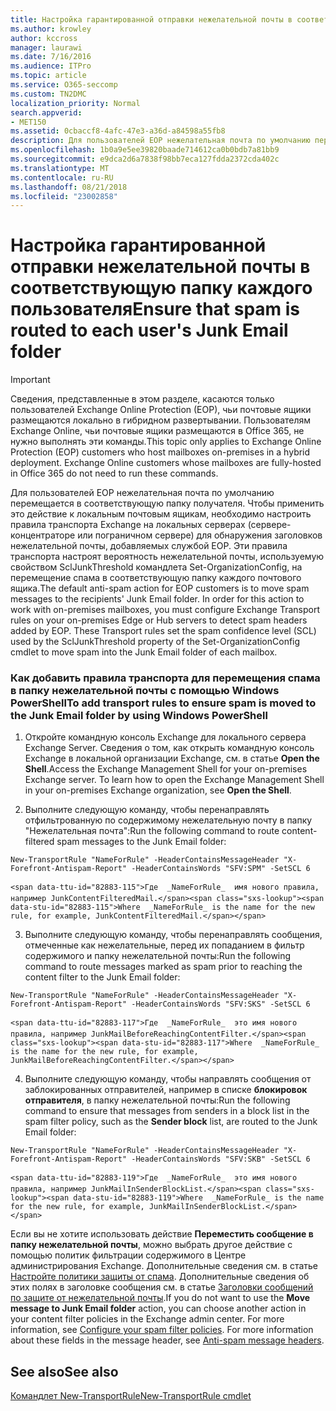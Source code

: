 ```yaml
---
title: Настройка гарантированной отправки нежелательной почты в соответствующую папку каждого пользователя
ms.author: krowley
author: kccross
manager: laurawi
ms.date: 7/16/2016
ms.audience: ITPro
ms.topic: article
ms.service: O365-seccomp
ms.custom: TN2DMC
localization_priority: Normal
search.appverid:
- MET150
ms.assetid: 0cbaccf8-4afc-47e3-a36d-a84598a55fb8
description: Для пользователей EOP нежелательная почта по умолчанию перемещается в соответствующую папку получателя. Чтобы применить это действие к локальным почтовым ящикам, необходимо настроить правила транспорта Exchange на локальных серверах (сервере-концентраторе или пограничном сервере) для обнаружения заголовков нежелательной почты, добавляемых службой EOP. Эти правила транспорта настроят вероятность нежелательной почты, используемую свойством SclJunkThreshold командлета Set-OrganizationConfig, на перемещение спама в соответствующую папку каждого почтового ящика.
ms.openlocfilehash: 1b0a9e5ee39820baade714612ca0b0bdb7a81bb9
ms.sourcegitcommit: e9dca2d6a7838f98bb7eca127fdda2372cda402c
ms.translationtype: MT
ms.contentlocale: ru-RU
ms.lasthandoff: 08/21/2018
ms.locfileid: "23002858"
---
```

# <a name="ensure-that-spam-is-routed-to-each-users-junk-email-folder"></a><span data-ttu-id="82883-105">Настройка гарантированной отправки нежелательной почты в соответствующую папку каждого пользователя</span><span class="sxs-lookup"><span data-stu-id="82883-105">Ensure that spam is routed to each user's Junk Email folder</span></span>

> [!IMPORTANT]
> <span data-ttu-id="82883-p102">Сведения, представленные в этом разделе, касаются только пользователей Exchange Online Protection (EOP), чьи почтовые ящики размещаются локально в гибридном развертывании. Пользователям Exchange Online, чьи почтовые ящики размещаются в Office 365, не нужно выполнять эти команды.</span><span class="sxs-lookup"><span data-stu-id="82883-p102">This topic only applies to Exchange Online Protection (EOP) customers who host mailboxes on-premises in a hybrid deployment. Exchange Online customers whose mailboxes are fully-hosted in Office 365 do not need to run these commands.</span></span> 
  
<span data-ttu-id="82883-p103">Для пользователей EOP нежелательная почта по умолчанию перемещается в соответствующую папку получателя. Чтобы применить это действие к локальным почтовым ящикам, необходимо настроить правила транспорта Exchange на локальных серверах (сервере-концентраторе или пограничном сервере) для обнаружения заголовков нежелательной почты, добавляемых службой EOP. Эти правила транспорта настроят вероятность нежелательной почты, используемую свойством SclJunkThreshold командлета Set-OrganizationConfig, на перемещение спама в соответствующую папку каждого почтового ящика.</span><span class="sxs-lookup"><span data-stu-id="82883-p103">The default anti-spam action for EOP customers is to move spam messages to the recipients' Junk Email folder. In order for this action to work with on-premises mailboxes, you must configure Exchange Transport rules on your on-premises Edge or Hub servers to detect spam headers added by EOP. These Transport rules set the spam confidence level (SCL) used by the SclJunkThreshold property of the Set-OrganizationConfig cmdlet to move spam into the Junk Email folder of each mailbox.</span></span> 
  
### <a name="to-add-transport-rules-to-ensure-spam-is-moved-to-the-junk-email-folder-by-using-windows-powershell"></a><span data-ttu-id="82883-111">Как добавить правила транспорта для перемещения спама в папку нежелательной почты с помощью Windows PowerShell</span><span class="sxs-lookup"><span data-stu-id="82883-111">To add transport rules to ensure spam is moved to the Junk Email folder by using Windows PowerShell</span></span>

1. <span data-ttu-id="82883-p104">Откройте командную консоль Exchange для локального сервера Exchange Server. Сведения о том, как открыть командную консоль Exchange в локальной организации Exchange, см. в статье **Open the Shell**.</span><span class="sxs-lookup"><span data-stu-id="82883-p104">Access the Exchange Management Shell for your on-premises Exchange server. To learn how to open the Exchange Management Shell in your on-premises Exchange organization, see **Open the Shell**.</span></span>
    
2. <span data-ttu-id="82883-114">Выполните следующую команду, чтобы перенаправлять отфильтрованную по содержимому нежелательную почту в папку "Нежелательная почта":</span><span class="sxs-lookup"><span data-stu-id="82883-114">Run the following command to route content-filtered spam messages to the Junk Email folder:</span></span>
    
  ```
  New-TransportRule "NameForRule" -HeaderContainsMessageHeader "X-Forefront-Antispam-Report" -HeaderContainsWords "SFV:SPM" -SetSCL 6
  ```

    <span data-ttu-id="82883-115">Где  _NameForRule_  имя нового правила, например JunkContentFilteredMail.</span><span class="sxs-lookup"><span data-stu-id="82883-115">Where  _NameForRule_ is the name for the new rule, for example, JunkContentFilteredMail.</span></span> 
    
3. <span data-ttu-id="82883-116">Выполните следующую команду, чтобы перенаправлять сообщения, отмеченные как нежелательные, перед их попаданием в фильтр содержимого и папку нежелательной почты:</span><span class="sxs-lookup"><span data-stu-id="82883-116">Run the following command to route messages marked as spam prior to reaching the content filter to the Junk Email folder:</span></span>
    
  ```
  New-TransportRule "NameForRule" -HeaderContainsMessageHeader "X-Forefront-Antispam-Report" -HeaderContainsWords "SFV:SKS" -SetSCL 6
  ```

    <span data-ttu-id="82883-117">Где  _NameForRule_  это имя нового правила, например JunkMailBeforeReachingContentFilter.</span><span class="sxs-lookup"><span data-stu-id="82883-117">Where  _NameForRule_ is the name for the new rule, for example, JunkMailBeforeReachingContentFilter.</span></span> 
    
4. <span data-ttu-id="82883-118">Выполните следующую команду, чтобы направлять сообщения от заблокированных отправителей, например в списке **блокировок отправителя**, в папку нежелательной почты:</span><span class="sxs-lookup"><span data-stu-id="82883-118">Run the following command to ensure that messages from senders in a block list in the spam filter policy, such as the **Sender block** list, are routed to the Junk Email folder:</span></span> 
    
  ```
  New-TransportRule "NameForRule" -HeaderContainsMessageHeader "X-Forefront-Antispam-Report" -HeaderContainsWords "SFV:SKB" -SetSCL 6
  ```

    <span data-ttu-id="82883-119">Где  _NameForRule_  это имя нового правила, например JunkMailInSenderBlockList.</span><span class="sxs-lookup"><span data-stu-id="82883-119">Where  _NameForRule_ is the name for the new rule, for example, JunkMailInSenderBlockList.</span></span> 
    
<span data-ttu-id="82883-p105">Если вы не хотите использовать действие **Переместить сообщение в папку нежелательной почты**, можно выбрать другое действие с помощью политик фильтрации содержимого в Центре администрирования Exchange. Дополнительные сведения см. в статье [Настройте политики защиты от спама](configure-your-spam-filter-policies.md). Дополнительные сведения об этих полях в заголовке сообщения см. в статье [Заголовки сообщений по защите от нежелательной почты](anti-spam-message-headers.md).</span><span class="sxs-lookup"><span data-stu-id="82883-p105">If you do not want to use the **Move message to Junk Email folder** action, you can choose another action in your content filter policies in the Exchange admin center. For more information, see [Configure your spam filter policies](configure-your-spam-filter-policies.md). For more information about these fields in the message header, see [Anti-spam message headers](anti-spam-message-headers.md).</span></span>
  
## <a name="see-also"></a><span data-ttu-id="82883-123">See also</span><span class="sxs-lookup"><span data-stu-id="82883-123">See also</span></span>

[<span data-ttu-id="82883-124">Командлет New-TransportRule</span><span class="sxs-lookup"><span data-stu-id="82883-124">New-TransportRule cmdlet</span></span>](https://technet.microsoft.com/library/bb125138%28v=exchg.160%29.aspx)

